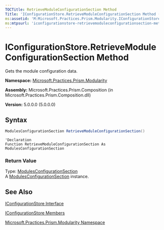 ```yaml
---
TOCTitle: RetrieveModuleConfigurationSection Method
Title: 'IConfigurationStore.RetrieveModuleConfigurationSection Method (Microsoft.Practices.Prism.Modularity)'
ms:assetid: 'M:Microsoft.Practices.Prism.Modularity.IConfigurationStore.RetrieveModuleConfigurationSection'
ms:mtpsurl: 'iconfigurationstore-retrievemoduleconfigurationsection-method-mspp-modularity.md'
---
```


# IConfigurationStore.RetrieveModuleConfigurationSection Method

Gets the module configuration data.

**Namespace:** [Microsoft.Practices.Prism.Modularity](/patterns-practices/reference/mspp-modularity-namespace) 

**Assembly:** Microsoft.Practices.Prism.Composition (in Microsoft.Practices.Prism.Composition.dll)

**Version:** 5.0.0.0 (5.0.0.0)

## Syntax

```C#
ModulesConfigurationSection RetrieveModuleConfigurationSection()
```

```VB
'Declaration
Function RetrieveModuleConfigurationSection As ModulesConfigurationSection
```

### Return Value

Type: [ModulesConfigurationSection](/patterns-practices/reference/modulesconfigurationsection-class-mspp-modularity)  
A [ModulesConfigurationSection](/patterns-practices/reference/modulesconfigurationsection-class-mspp-modularity) instance.

## See Also

[IConfigurationStore Interface](/patterns-practices/reference/iconfigurationstore-interface-mspp-modularity)  

[IConfigurationStore Members](/patterns-practices/reference/iconfigurationstore-members-mspp-modularity)  

[Microsoft.Practices.Prism.Modularity Namespace](/patterns-practices/reference/mspp-modularity-namespace)<br/>

